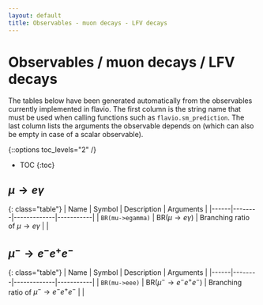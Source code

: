 ```yaml
---
layout: default
title: Observables - muon decays - LFV decays
---
```


# Observables / muon decays / LFV decays



The tables below have been generated automatically from the observables currently
implemented in flavio. The first column is the string name that must  be used
when calling functions such as `flavio.sm_prediction`. The last column lists
the arguments the observable depends on (which can also be empty in case of
a scalar observable).



{::options toc_levels="2" /}

* TOC
{:toc}

## $\mu\to e\gamma$

{: class="table"}
| Name | Symbol | Description | Arguments |
|------|--------|-------------|-----------|
| `BR(mu->egamma)` | $\text{BR}(\mu\to e\gamma)$ | Branching ratio of $\mu\to e\gamma$ |  |


## $\mu^-\to e^-e^+e^-$

{: class="table"}
| Name | Symbol | Description | Arguments |
|------|--------|-------------|-----------|
| `BR(mu->eee)` | $\text{BR}(\mu^-\to e^-e^+e^-)$ | Branching ratio of $\mu^-\to e^-e^+e^-$ |  |


